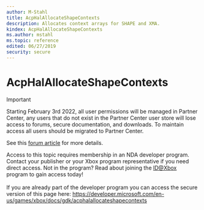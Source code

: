 ```yaml
---
author: M-Stahl
title: AcpHalAllocateShapeContexts
description: Allocates context arrays for SHAPE and XMA.
kindex: AcpHalAllocateShapeContexts
ms.author: mstahl
ms.topic: reference
edited: 06/27/2019
security: secure
---
```


# AcpHalAllocateShapeContexts
> [!IMPORTANT]
> Starting February 3rd 2022, all user permissions will be managed in Partner Center, any users that do not exist in the Partner Center user store will lose access to forums, secure documentation, and downloads. To maintain access all users should be migrated to Partner Center. <p></p>See this <a href="https://forums.xboxlive.com/articles/132187/breaking-change-user-access-for-forums-secure-docu.html">forum article</a> for more details.  

 Access to this topic requires membership in an NDA developer program. Contact your publisher or your Xbox program representative if you need direct access. Not in the program? Read about joining the <a href="https://www.xbox.com/Developers/id">ID@Xbox</a> program to gain access today!  <br/><br/>If you are already part of the developer program you can access the secure version of this page here: <a target="_blank" href="https://developer.microsoft.com/en-us/games/xbox/docs/gdk/acphalallocateshapecontexts">https://developer.microsoft.com/en-us/games/xbox/docs/gdk/acphalallocateshapecontexts</a>